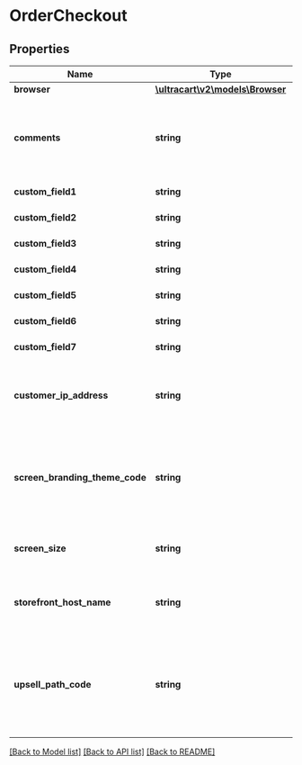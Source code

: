 # OrderCheckout

## Properties
Name | Type | Description | Notes
------------ | ------------- | ------------- | -------------
**browser** | [**\ultracart\v2\models\Browser**](Browser.md) |  | [optional] 
**comments** | **string** | Comments from the customer.  Rarely used on the single page checkout. | [optional] 
**custom_field1** | **string** | Custom field 1 | [optional] 
**custom_field2** | **string** | Custom field 2 | [optional] 
**custom_field3** | **string** | Custom field 3 | [optional] 
**custom_field4** | **string** | Custom field 4 | [optional] 
**custom_field5** | **string** | Custom field 5 | [optional] 
**custom_field6** | **string** | Custom field 6 | [optional] 
**custom_field7** | **string** | Custom field 7 | [optional] 
**customer_ip_address** | **string** | IP address of the customer when placing the order | [optional] 
**screen_branding_theme_code** | **string** | Screen branding theme code associated with the order (legacy checkout) | [optional] 
**screen_size** | **string** | Screen size small, medium or large | [optional] 
**storefront_host_name** | **string** | StoreFront host name associated with the order | [optional] 
**upsell_path_code** | **string** | Upsell path code assigned during the checkout that the customer went through | [optional] 

[[Back to Model list]](../README.md#documentation-for-models) [[Back to API list]](../README.md#documentation-for-api-endpoints) [[Back to README]](../README.md)


